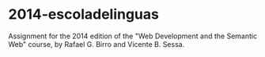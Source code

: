 2014-escoladelinguas
====================

Assignment for the 2014 edition of the "Web Development and the Semantic Web" course, by Rafael G. Birro and Vicente B. Sessa.
